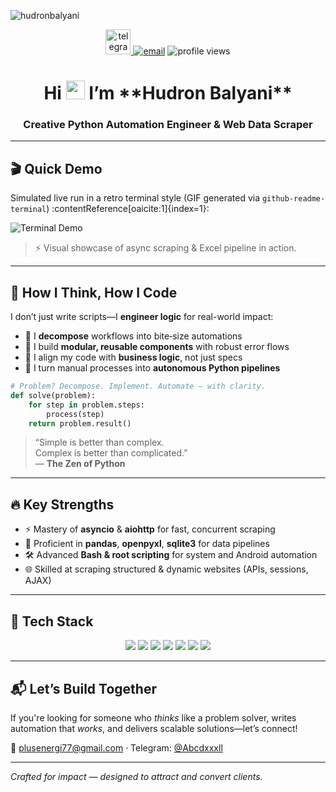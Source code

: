 ![hudronbalyani](https://cardivo.vercel.app/api?name=Hudron%20Balyani&description=Python%20Automation%20%7C%7C%20Web%20Scraping%20%7C%7C%20Excel%20%26%20Data%20Pipelines&image=https://avatars.githubusercontent.com/u/00000000?v=4&backgroundColor=%23ecf0f1)

<p align="center">
  <a href="https://t.me/Abcdxxxll" target="_blank">
    <img src="https://www.vectorlogo.zone/logos/telegram/telegram-tile.svg" title="Telegram" alt="telegram" width="40" height="40"/>
  </a>
  <a href="mailto:plusenergi77@gmail.com"><img src="https://img.shields.io/badge/Email-Contact-blue?style=for-the-badge&logo=gmail" alt="email"/></a>
  <img src="https://komarev.com/ghpvc/?username=HudronBalyani&style=for-the-badge" alt="profile views"/>
</p>

<h1 align="center">Hi <img src="https://media.giphy.com/media/hvRJCLFzcasrR4ia7z/giphy.gif" width="30px"> I’m **Hudron Balyani**</h1>
<h3 align="center">Creative Python Automation Engineer & Web Data Scraper</h3>

---

## 🎬 Quick Demo

Simulated live run in a retro terminal style (GIF generated via `github-readme-terminal`) :contentReference[oaicite:1]{index=1}:

![Terminal Demo](https://media0.giphy.com/media/v1.Y2lkPTc5MGI3NjExa3NudmppeWExemFqcGM3dHp1M2xhNnJmNWswdmxsdWFtaDRocmw0dCZlcD12MV9pbnRlcm5hbF9naWZfYnlfaWQmY3Q9Zw/3oKIPlCroSFHV8uoko/giphy.gif)

> ⚡ Visual showcase of async scraping & Excel pipeline in action.

---

## 🧠 How I Think, How I Code

I don’t just write scripts—I **engineer logic** for real-world impact:

- 🔁 I **decompose** workflows into bite‑size automations  
- 🧱 I build **modular, reusable components** with robust error flows  
- 🧭 I align my code with **business logic**, not just specs  
- 🤖 I turn manual processes into **autonomous Python pipelines**

```python
# Problem? Decompose. Implement. Automate — with clarity.
def solve(problem):
    for step in problem.steps:
        process(step)
    return problem.result()
```

> “Simple is better than complex.  
> Complex is better than complicated.”  
> — <strong>The Zen of Python</strong>

---

## 🔥 Key Strengths

- ⚡ Mastery of **asyncio** & **aiohttp** for fast, concurrent scraping  
- 🧹 Proficient in **pandas**, **openpyxl**, **sqlite3** for data pipelines  
- 🛠️ Advanced **Bash & root scripting** for system and Android automation  
- 🌐 Skilled at scraping structured & dynamic websites (APIs, sessions, AJAX)

---

## 🧰 Tech Stack

<p align="center">
  <img src="https://img.shields.io/badge/Python-3776AB?style=flat&logo=python" />
  <img src="https://img.shields.io/badge/AsyncIO-0C2D83?style=flat" />
  <img src="https://img.shields.io/badge/aiohttp-527AFF?style=flat" />
  <img src="https://img.shields.io/badge/SQLite-003B57?style=flat&logo=sqlite" />
  <img src="https://img.shields.io/badge/Pandas-150458?style=flat&logo=pandas" />
  <img src="https://img.shields.io/badge/Bash-4EAA25?style=flat&logo=gnu-bash" />
  <img src="https://img.shields.io/badge/GitHub_Actions-2088FF?style=flat&logo=github-actions" />
</p>

---

## 📬 Let’s Build Together

If you're looking for someone who *thinks* like a problem solver, writes automation that *works*, and delivers scalable solutions—let’s connect!

📩 plusenergi77@gmail.com · Telegram: [@Abcdxxxll](https://t.me/Abcdxxxll)

---

*Crafted for impact — designed to attract and convert clients.*
